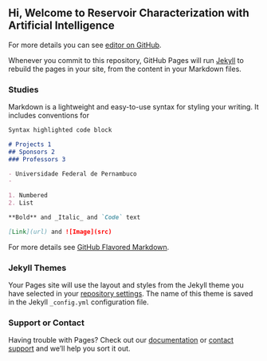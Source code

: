 ## Hi, Welcome to Reservoir Characterization with Artificial Intelligence

For more details you can see [editor on GitHub](https://github.com/rafaelfvcs/Reservoir-Characterization-with-Artificial-Intelligence/edit/master/README.md).

Whenever you commit to this repository, GitHub Pages will run [Jekyll](https://jekyllrb.com/) to rebuild the pages in your site, from the content in your Markdown files.

### Studies

Markdown is a lightweight and easy-to-use syntax for styling your writing. It includes conventions for

```markdown
Syntax highlighted code block

# Projects 1
## Sponsors 2
### Professors 3

- Universidade Federal de Pernambuco
- 

1. Numbered
2. List

**Bold** and _Italic_ and `Code` text

[Link](url) and ![Image](src)
```

For more details see [GitHub Flavored Markdown](https://guides.github.com/features/mastering-markdown/).

### Jekyll Themes

Your Pages site will use the layout and styles from the Jekyll theme you have selected in your [repository settings](https://github.com/rafaelfvcs/Reservoir-Characterization-with-Artificial-Intelligence/settings). The name of this theme is saved in the Jekyll `_config.yml` configuration file.

### Support or Contact

Having trouble with Pages? Check out our [documentation](https://help.github.com/categories/github-pages-basics/) or [contact support](https://github.com/contact) and we’ll help you sort it out.
